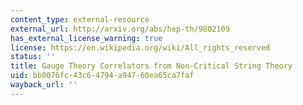 ```yaml
---
content_type: external-resource
external_url: http://arxiv.org/abs/hep-th/9802109
has_external_license_warning: true
license: https://en.wikipedia.org/wiki/All_rights_reserved
status: ''
title: Gauge Theory Correlators from Non-Critical String Theory
uid: bb0076fc-43c6-4794-a947-60ea65ca7faf
wayback_url: ''
---
```

